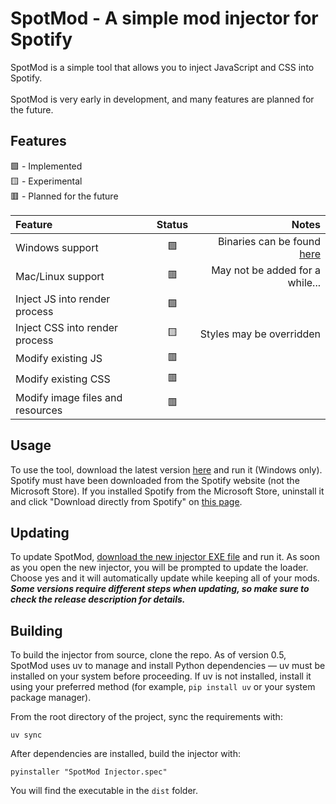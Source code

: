 # SpotMod - A simple mod injector for Spotify
SpotMod is a simple tool that allows you to inject JavaScript and CSS into Spotify.<br><br>
SpotMod is very early in development, and many features are planned for the future.

## Features
🟩 - Implemented<br>
🟨 - Experimental<br>
🟥 - Planned for the future

Feature|Status|Notes
:-|:-:|-:
Windows support | 🟩 | Binaries can be found [here](https://github.com/Elip100/SpotMod/releases)
Mac/Linux support | 🟥 | May not be added for a while...
Inject JS into render process | 🟩
Inject CSS into render process | 🟨 | Styles may be overridden
Modify existing JS | 🟥
Modify existing CSS | 🟥
Modify image files and resources | 🟥

## Usage
To use the tool, download the latest version [here](https://github.com/Elip100/SpotMod/releases) and run it (Windows only). Spotify must have been downloaded from the Spotify website (not the Microsoft Store). If you installed Spotify from the Microsoft Store, uninstall it and click "Download directly from Spotify" on [this page](https://www.spotify.com/download/windows/).

## Updating
To update SpotMod, [download the new injector EXE file](https://github.com/Elip100/SpotMod/releases) and run it. As soon as you open the new injector, you will be prompted to update the loader. Choose yes and it will automatically update while keeping all of your mods. *__Some versions require different steps when updating, so make sure to check the release description for details.__*

## Building
To build the injector from source, clone the repo. As of version 0.5, SpotMod uses uv to manage and install Python dependencies — uv must be installed on your system before proceeding. If uv is not installed, install it using your preferred method (for example, `pip install uv` or your system package manager).

From the root directory of the project, sync the requirements with:
```
uv sync
```
After dependencies are installed, build the injector with:
```
pyinstaller "SpotMod Injector.spec"
```
You will find the executable in the `dist` folder.